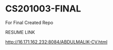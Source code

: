 # CS201003-FINAL
For Final Created Repo

RESUME LINK

http://16.171.162.232:8084/ABDULMALIK-CV.html
